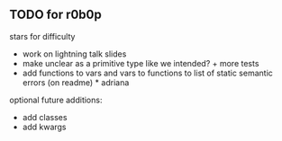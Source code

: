 ## TODO for r0b0p

stars for difficulty

- work on lightning talk slides
- make unclear as a primitive type like we intended? + more tests
- add functions to vars and vars to functions to list of static semantic errors (on readme) \* adriana

optional future additions:

- add classes
- add kwargs
